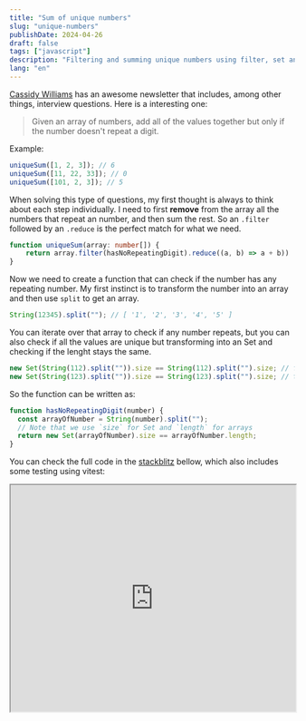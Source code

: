 ```yaml
---
title: "Sum of unique numbers"
slug: "unique-numbers"
publishDate: 2024-04-26
draft: false
tags: ["javascript"]
description: "Filtering and summing unique numbers using filter, set and reduce"
lang: "en"
---
```


[Cassidy Williams](https://cassidoo.co/) has an awesome newsletter that includes, among other things, interview questions. Here is a interesting one:

> Given an array of numbers, add all of the values together but only if the number doesn't repeat a digit.

Example:

```ts
uniqueSum([1, 2, 3]); // 6
uniqueSum([11, 22, 33]); // 0
uniqueSum([101, 2, 3]); // 5
```

When solving this type of questions, my first thought is always to think about each step individually. I need to first **remove** from the array all the numbers that repeat an number, and then sum the rest. So an `.filter` followed by an `.reduce` is the perfect match for what we need.

```ts
function uniqueSum(array: number[]) {
	return array.filter(hasNoRepeatingDigit).reduce((a, b) => a + b))
}
```

Now we need to create a function that can check if the number has any repeating number. My first instinct is to transform the number into an array and then use `split` to get an array.

```ts
String(12345).split(""); // [ '1', '2', '3', '4', '5' ]
```

You can iterate over that array to check if any number repeats, but you can also check if all the values are unique but transforming into an Set and checking if the lenght stays the same.

```ts
new Set(String(112).split("")).size == String(112).split("").size; // false
new Set(String(123).split("")).size == String(123).split("").size; // true
```

So the function can be written as:

```ts
function hasNoRepeatingDigit(number) {
  const arrayOfNumber = String(number).split("");
  // Note that we use `size` for Set and `length` for arrays
  return new Set(arrayOfNumber).size == arrayOfNumber.length;
}
```

You can check the full code in the [stackblitz](https://stackblitz.com/edit/stackblitz-starters-y3zwbb?file=index.ts) bellow, which also includes some testing using vitest:

<iframe src="https://stackblitz.com/edit/stackblitz-starters-y3zwbb?embed=1&file=index.ts&view=editor" width="100%" height="400px">

</iframe>
